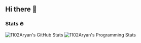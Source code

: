 ## Hi there 👋

### Stats 🔥
![1102Aryan's GitHub Stats](https://github-readme-stats.vercel.app/api?username=1102Aryan&show_icons=true&theme=tokyonight)
![1102Aryan's Programming Stats](https://raw.githubusercontent.com/1102Aryan/github-stats/master/generated/languages.svg#gh-dark-mode-only)

